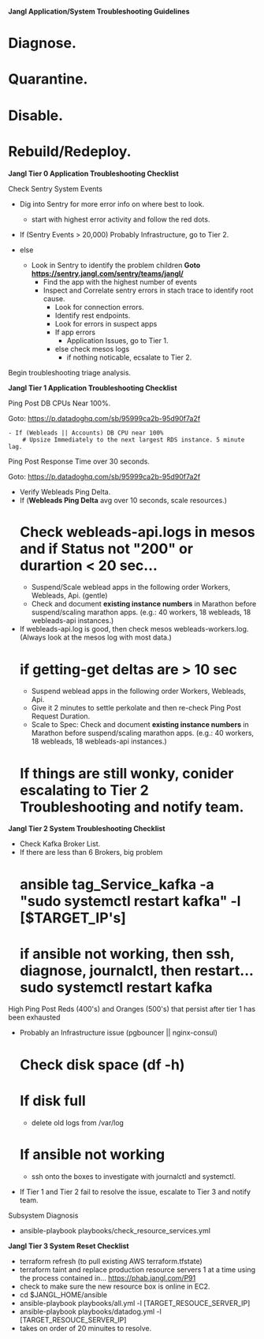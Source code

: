 **Jangl Application/System Troubleshooting Guidelines**

  # Diagnose.
  # Quarantine.
  # Disable.
  # Rebuild/Redeploy.

**Jangl Tier 0 Application Troubleshooting Checklist**

Check Sentry System Events 
  - Dig into Sentry for more error info on where best to look.
    - start with highest error activity and follow the red dots.
    
  - If (Sentry Events > 20,000)
    Probably Infrastructure, go to Tier 2.
  - else
    - Look in Sentry to identify the problem children
      **Goto https://sentry.jangl.com/sentry/teams/jangl/**
      - Find the app with the highest number of events
      - Inspect and Correlate sentry errors in stach trace to identify root cause.
        - Look for connection errors.
        - Identify rest endpoints.
        - Look for errors in suspect apps
        - If app errors
          - Application Issues, go to Tier 1. 
        - else check mesos logs
          - if nothing noticable, ecsalate to Tier 2.
          
Begin troubleshooting triage analysis. 

**Jangl Tier 1 Application Troubleshooting Checklist**

Ping Post DB CPUs Near 100%.

Goto: https://p.datadoghq.com/sb/95999ca2b-95d90f7a2f

    - If (Webleads || Accounts) DB CPU near 100%
        # Upsize Immediately to the next largest RDS instance. 5 minute lag.

Ping Post Response Time over 30 seconds.

Goto: https://p.datadoghq.com/sb/95999ca2b-95d90f7a2f

  - Verify Webleads Ping Delta.
  - If (**Webleads Ping Delta** avg over 10 seconds, scale resources.)
    # Check webleads-api.logs in mesos and if Status not "200" or durartion < 20 sec...
      - Suspend/Scale weblead apps in the following order Workers, Webleads, Api. (gentle)
      - Check and document **existing instance numbers** in Marathon before suspend/scaling marathon apps.
        (e.g.: 40 workers, 18 webleads, 18 webleads-api instances.)
  - If webleads-api.log is good, then check mesos webleads-workers.log. (Always look at the mesos log with most data.)
    # if getting-get deltas are > 10 sec
      - Suspend weblead apps in the following order Workers, Webleads, Api.
      - Give it 2 minutes to settle perkolate and then re-check Ping Post Request Duration.
      - Scale to Spec: Check and document **existing instance numbers** in Marathon before suspend/scaling marathon apps. 
        (e.g.: 40 workers, 18 webleads, 18 webleads-api instances.)
    # If things are still wonky, conider escalating to Tier 2 Troubleshooting and notify team.

**Jangl Tier 2 System Troubleshooting Checklist**

  - Check Kafka Broker List.
  - If there are less than 6 Brokers, big problem
    # ansible tag_Service_kafka -a "sudo systemctl restart kafka" -l [$TARGET_IP's]
    # if ansible not working, then ssh, diagnose, journalctl, then restart... sudo systemctl restart kafka

High Ping Post Reds (400's) and Oranges (500's) that persist after tier 1 has been exhausted
  - Probably an Infrastructure issue (pgbouncer || nginx-consul)
    # Check disk space (df -h)
    # If disk full
      - delete old logs from /var/log
    # If ansible not working
      - ssh onto the boxes to investigate with journalctl and systemctl.

  - If Tier 1 and Tier 2 fail to resolve the issue, escalate to Tier 3 and notify team.
  
Subsystem Diagnosis
  - ansible-playbook playbooks/check_resource_services.yml

**Jangl Tier 3 System Reset Checklist**

  - terraform refresh (to pull existing AWS terraform.tfstate)
  - terraform taint and replace production resource servers 1 at a time using the process contained in...
    https://phab.jangl.com/P91
  - check to make sure the new resource box is online in EC2.
  - cd $JANGL_HOME/ansible 
  - ansible-playbook playbooks/all.yml -l [TARGET_RESOUCE_SERVER_IP]
  - ansible-playbook playbooks/datadog.yml -l [TARGET_RESOUCE_SERVER_IP]
  - takes on order of 20 minuites to resolve.
